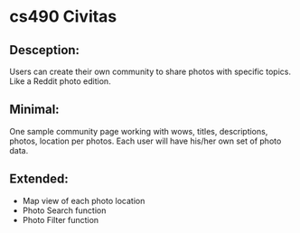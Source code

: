 # cs490 Civitas

## Desception: 
Users can create their own community to share photos with specific topics. Like a Reddit photo edition. 


## Minimal:
One sample community page working with wows, titles, descriptions, photos, location per photos. 
Each user will have his/her own set of photo data.

## Extended: 
* Map view of each photo location 
* Photo Search function
* Photo Filter function



